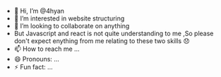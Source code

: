 - 👋 Hi, I’m @4hyan
- 👀 I’m interested in website structuring
- 💞️ I’m looking to collaborate on anything
- But Javascript and react is not quite understanding to me ,So please don't expect enything from me relating to these two skills 😞
- 📫 How to reach me ...
- 😄 Pronouns: ...
- ⚡ Fun fact: ...

<!---
4hyan/4hyan is a ✨ special ✨ repository because its `README.md` (this file) appears on your GitHub profile.
You can click the Preview link to take a look at your changes.
--->

